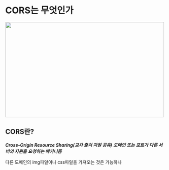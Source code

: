 # CORS는 무엇인가


<img src="https://t1.daumcdn.net/thumb/R720x0/?fname=http://t1.daumcdn.net/brunch/service/user/1pJY/image/OhRUYAA_taKZtLVo5BMCpomOqUo.png" width="500" height="300"/>

 ## CORS란?
 ***Cross-Origin Resource Sharing(교차 출처 자원 공유)***
 ***도메인 또는 포트가 다른 서버의 자원을 요청하는 메커니즘***

다른 도메인의 img파일이나 css파일을 가져오는 것은 가능하나 <script/>로 감싸진 script에서 생성된 Cross-site HTTP Request는 Same-origin policy를 적용받아 Cross-site HTTP Request가 제한된다.

동일 출처로 요청을 보내는 것(Same-origin requests)은 항상 허용되지만 다른 출처로의 요청(Cross-origin requests)은 보안상의 이유로 제한된다는 뜻이다.



- 웹 애플리케이션은 리소스가 자신의 출처(도메인, 프로토콜, 포트)와 다를 때 교차 출처 HTTP 요청을 실행한다
- ***브라우저는 보안상의 이유로, 스크립트에서 시작한 교차 출처 HTTP요청을 제한한다***
ex) domain-a.com ↔domain-b.com 간의 요청은 CORS 정책 위반으로, 브라우저에서 요청을 제한
- 따라서 다른 출처의 리소스를 불러오기 위해서는, 그 출처에서 교차 출처 리소스 공유에 대한 헤더(CORS)를 응답시 반환 해주어야 한다.

## CORS는 왜 필요할까 ?

만약 내가 서비스하고 있지 않는 사이트에서 세션을 요청해서 세션을 획득할 수 있다면 해당 사이트는 악의적으로 내 세션을 탈취하거나 다른 행동을 할 수 있습니다. 그래서 브라우저에서는 이러한 요청을 막습니다
피싱사이트가 대표적인 공격 사례인데 이러한 것을 막고 내가 허용한 origin들만 요청 할 수 있도록 하기 위해 필요합니다

## CORS는 어떻게 동작하나

1. 기본적으로 웹은 다른 출처의 리소스를 요청할 때는 HTTP 프로토콜을 사용하여 요청을 하는데, 이때 브라우저는 요청 헤더(request header)에 Origin 필드에 요청을 보내는 출처를 담아 전송한다.

2. 서버는 요청에 대한 응답을 하는데, 응답 헤더 (response header)에 Access-Control-Allow-Origin이라는 값에 '이 리소스를 접근하는 것이 허용된 출처'를 내려준다.
이후 응답을 받은 브라우저는 자신이 보냈던 요청의 Origin과 서버가 보내준 응답의 Access-Control-Allow-Origin을 비교해 본 후 이 응답이 유효한 응답인지 아닌지를 결정한다.

> 위에가 기본적은 CORS동작의 흐름이다

## CORS 시나리오

### Preflight request

<img src="https://evan-moon.github.io/static/c86699252752391939dc68f8f9a860bf/6af66/cors-preflight.png" width="500" height="300"/>

W3C 명세에 의하면 브라우저는 먼저 서버에 Preflight request(예비 요청)를 전송하여 실제 요청을 보내는 것이 안전한지 OPTIONS method로 확인한다. 그리고 서버로부터 유효하다는 응답을 받으면 그 다음 HTTP request 메소드와 함께 Actual request(본 요청)을 보낸다. 만약 유효하지 않다면 에러를 발생시키고 실제 요청은 서버로 전송하지 않는다.

이러한 예비 요청과 본 요청에 대한 서버의 응답은 프로그래머가 구분지어 처리하는 것은 아니다. 프로그래머가 Access-Control- 계열의 Response Header만 적절히 정해주면 Options 요청으로 오는 예비 요청과 GET, POST, PUT, DELETE 등으로 오는 본 요청의 처리는 서버가 알아서 처리한다. 

Preflight request는 GET, HEAD, POST외 다른 방식으로도 요청을 보낼 수 있고 application/xml처럼 다른 Content-type으로 요청을 보낼 수도 있으며, 커스텀 헤더도 사용할 수 있다.


### Simple Request

<img src="https://evan-moon.github.io/static/d8ed6519e305c807c687032ff61240f8/6af66/simple-request.png" width="500" height="300"/>

Simple Request란 아래 3가지 조전을 만족하는 경우를 말한다.

- GET / HEAD / POST 중 한 가지 메소드를 사용해야 한다.
- User agent에 의해 자동으로 설정되는 헤더(Connection, User-Agent 또는 Fetch spec에서 '금지된 헤더 이름(forbidden header name)'으로 정의된 이름들을 가진 헤더들)을 제외하고, Fetch spec에서 'CORS-safelisted request-header'라고 정의되어있고 수동 설정이 허용된 헤더들은 다음과 같다.
  - Accept
  - Accept-Language
  - Content-Language
  - Content-Type
  - DPR
  - Downlink
  - Save-Data
  - Viewport-Width
  - Width
- 오직 아래의 Content Type만 지정해야 한다
  - application / x-www-form-urlencoded
  - multipart/form-data
  - text/plain


### Credentialed Request
 
HTTP Cookie와 HTTP Authentication 정보를 인식할 수 있게 해주는 요청이다. 기본적으로 브라우저는 Non credential로 설정되어있기 때문에 credentials 전송을 위해선 설정을 해주어야 한다. 

Simple Credential Request 요청 시에는 xhr.withCredentials = true를 지정해서 Credential 요청을 보낼 수 있고, 서버는 Response Header에 반드시 Access-Control-Allow-Credentials: true를 포함해야한다.

또한 서버는 credential 요청에 응답할 때 반드시 Access-Control-Allow-Origin 헤더의 값으로 "*"와 같은 와일드카드 대신 ***구체적인 도메인***을 명시해야한다.

## CORS를 해결할 수 있는 방법

### Access-Control-Allow-Origin 세팅하기

CORS 정책 위반으로 인한 문제를 해결하는 가장 대표적인 방법은, 정석대로 서버에서 Access-Control-Allow-Origin헤더에 알맞은 값을 세팅해주는 것이다.

이때 와일드카드인 *을 사용하여 이 헤더를 세팅하게 되면 모든 출처에서 오는 요청을 받아먹겠다는 의미이므로 당장은 편할 수 있겠지만, 바꿔서 생각하면 정체도 모르는 이상한 출처에서 오는 요청까지 모두 받아먹겠다는 오픈 마인드와 다를 것 없으므로 보안적으로 심각한 이슈가 발생할 수도 있다.

그러니 가급적이면 귀찮더라도 Access-Control-Allow-Origin: https://evan.github.io와 같이 출처를 명시해주도록 하자.

### Webpack Dev Server로 리버스 프록싱하기

프론트엔드 개발자는 대부분 웹팩과 webpack-dev-server를 사용하여 자신의 머신에 개발 환경을 구축하게 되는데, 이 라이브러리가 제공하는 프록시 기능을 사용하면 아주 편하게 CORS 정책을 우회할 수 있다.

```javascript
module.exports = {
  devServer: {
    proxy: {
      '/api': {
        target: 'https://api.evan.com',
        changeOrigin: true,
        pathRewrite: { '^/api': '' },
      },
    }
  }
}
```

이렇게 설정을 해놓으면 로컬 환경에서 /api로 시작하는 URL로 보내는 요청에 대해 브라우저는 localhost:8000/api로 요청을 보낸 것으로 알고 있지만, 사실 뒤에서 웹팩이 https://api.evan.com으로 요청을 프록싱해주기 때문에 마치 CORS 정책을 지킨 것처럼 브라우저를 속이면서도 우리는 원하는 서버와 자유롭게 통신을 할 수 있다. 즉, 프록싱을 통해 CORS 정책을 우회할 수 있는 것이다.


다만 이 방법은 실제 프로덕션 환경에서도 클라이언트 어플리케이션의 소스를 서빙하는 출처와 API 서버의 출처가 같은 경우에 사용하는 것이 좋다. 물론 로컬 개발 환경에서야 웹팩이 요청을 프록싱해주니 아무 이상이 없겠지만, 어플리케이션을 빌드하고 서버에 올리고 나면 더 이상 webpack-dev-server가 구동하는 환경이 아니기 때문에 프록싱이고 나발이고 이상한 곳으로 API 요청을 보내기 때문이다.

출처 
[https://velog.io/@pilyeooong/CORS%EB%9E%80-%EB%AC%B4%EC%97%87%EC%9D%B8%EA%B0%80](https://velog.io/@pilyeooong/CORS%EB%9E%80-%EB%AC%B4%EC%97%87%EC%9D%B8%EA%B0%80)
[https://evan-moon.github.io/2020/05/21/about-cors/](https://evan-moon.github.io/2020/05/21/about-cors/)
